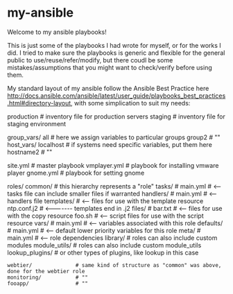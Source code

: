 # my-ansible
Welcome to my ansible playbooks!

This is just some of the playbooks I had wrote for myself, or for the works I did.
I tried to make sure the playbooks is generic and flexible for the general public to use/reuse/refer/modify, but there coudl be some mistakes/assumptions that you might want to check/verify before using them.

My standard layout of my ansible follow the Ansible Best Practice here http://docs.ansible.com/ansible/latest/user_guide/playbooks_best_practices.html#directory-layout, with some simplication to suit my needs:

production                # inventory file for production servers
staging                   # inventory file for staging environment

group_vars/ 
   all                    # here we assign variables to particular groups
   group2                 # ""
host_vars/
   localhost              # if systems need specific variables, put them here
   hostname2              # ""

site.yml                  # master playbook
vmplayer.yml              # playbook for installing vmware player
gnome.yml                 # playbook for setting gnome 

roles/
    common/               # this hierarchy represents a "role"
        tasks/            #
            main.yml      #  <-- tasks file can include smaller files if warranted
        handlers/         #
            main.yml      #  <-- handlers file
        templates/        #  <-- files for use with the template resource
            ntp.conf.j2   #  <------- templates end in .j2
        files/            #
            bar.txt       #  <-- files for use with the copy resource
            foo.sh        #  <-- script files for use with the script resource
        vars/             #
            main.yml      #  <-- variables associated with this role
        defaults/         #
            main.yml      #  <-- default lower priority variables for this role
        meta/             #
            main.yml      #  <-- role dependencies
        library/          # roles can also include custom modules
        module_utils/     # roles can also include custom module_utils
        lookup_plugins/   # or other types of plugins, like lookup in this case

    webtier/              # same kind of structure as "common" was above, done for the webtier role
    monitoring/           # ""
    fooapp/               # ""


